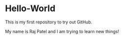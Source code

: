 # Hello-World
This is my first repository to try out GitHub.

My name is Raj Patel and I am trying to learn new things!
